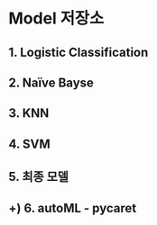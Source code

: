 # Model 저장소

## 1. Logistic Classification

## 2. Naïve Bayse

## 3. KNN

## 4. SVM

## 5. 최종 모델

## +) 6. autoML - pycaret
